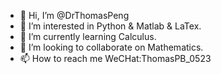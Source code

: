 - 👋 Hi, I’m @DrThomasPeng
- 👀 I’m interested in Python & Matlab & LaTex.
- 🌱 I’m currently learning Calculus.
- 💞️ I’m looking to collaborate on Mathematics.
- 📫 How to reach me WeCHat:ThomasPB_0523

<!---
DrThomasPeng/DrThomasPeng is a ✨ special ✨ repository because its `README.md` (this file) appears on your GitHub profile.
You can click the Preview link to take a look at your changes.
--->

